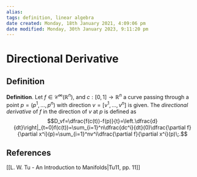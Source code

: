 ```yaml
---
alias: 
tags: definition, linear algebra
date created: Monday, 18th January 2021, 4:09:06 pm
date modified: Monday, 30th January 2023, 9:11:20 pm
---
```


# Directional Derivative

## Definition

**Definition**. Let $f\in\mathcal{C}^\infty(\mathbb{R}^n)$, and $c:[0,1]\to\mathbb{R}^n$ a curve passing through a point $p=(p^1,\ldots,p^n)$ with direction $v=[v^1,\ldots,v^n]$  is given. The _directional derivative_ of $f$ in the direction of $v$ at $p$ is defined as
$$D_vf=\dfrac{f(c(t))-f(p)}{t}=\left.\dfrac{d}{dt}\right|_{t=0}f(c(t))=\sum_{i=1}^n\dfrac{dc^i}{dt}(0)\dfrac{\partial f}{\partial x^i}(p)=\sum_{i=1}^nv^i\dfrac{\partial f}{\partial x^i}(p)\;.$$

## References

[[L. W. Tu - An Introduction to Manifolds|Tu11, pp. 11]]